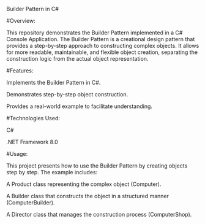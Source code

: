 Builder Pattern in C#

#Overview:

This repository demonstrates the Builder Pattern implemented in a C# Console Application. The Builder Pattern is a creational design pattern that provides a step-by-step approach to constructing complex objects. It allows for more readable, maintainable, and flexible object creation, separating the construction logic from the actual object representation.

#Features:

Implements the Builder Pattern in C#.

Demonstrates step-by-step object construction.

Provides a real-world example to facilitate understanding.

#Technologies Used:

C#

.NET Framework 8.0

#Usage:

This project presents how to use the Builder Pattern by creating objects step by step. The example includes:

A Product class representing the complex object (Computer).

A Builder class that constructs the object in a structured manner (ComputerBuilder).

A Director class that manages the construction process (ComputerShop).
